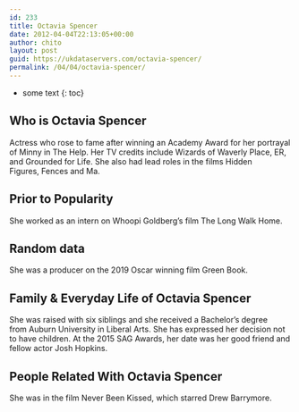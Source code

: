 ```yaml
---
id: 233
title: Octavia Spencer
date: 2012-04-04T22:13:05+00:00
author: chito
layout: post
guid: https://ukdataservers.com/octavia-spencer/
permalink: /04/04/octavia-spencer/
---
```


* some text
{: toc}


## Who is  Octavia Spencer
                  
                  
                  
Actress who rose to fame after winning an Academy Award for her portrayal of Minny in The Help. Her TV credits include Wizards of Waverly Place, ER, and Grounded for Life. She also had lead roles in the films Hidden Figures, Fences and Ma.
                  
                
                
                
## Prior to Popularity 
                  
                  
                  
She worked as an intern on Whoopi Goldberg&#8217;s film The Long Walk Home. 
                  
                
                
                
## Random data 
                  
                  
                  
She was a producer on the 2019 Oscar winning film Green Book.
                  
                
                
                
## Family & Everyday Life of Octavia Spencer
                  
                  
                  
She was raised with six siblings and she received a Bachelor&#8217;s degree from Auburn University in Liberal Arts. She has expressed her decision not to have children. At the 2015 SAG Awards, her date was her good friend and fellow actor Josh Hopkins.  
                  
                
                
                
## People Related With  Octavia Spencer
                  
                  
                  
She was in the film Never Been Kissed, which starred Drew Barrymore. 
                  
                
              
            
          
          
          
    
    
  
